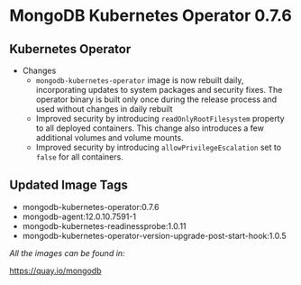 # MongoDB Kubernetes Operator 0.7.6

## Kubernetes Operator

- Changes
  - `mongodb-kubernetes-operator` image is now rebuilt daily, incorporating updates to system packages and security fixes. The operator binary is built only once during the release process and used without changes in daily rebuilt
  - Improved security by introducing `readOnlyRootFilesystem` property to all deployed containers. This change also introduces a few additional volumes and volume mounts.
  - Improved security by introducing `allowPrivilegeEscalation` set to `false` for all containers.

## Updated Image Tags

- mongodb-kubernetes-operator:0.7.6
- mongodb-agent:12.0.10.7591-1
- mongodb-kubernetes-readinessprobe:1.0.11
- mongodb-kubernetes-operator-version-upgrade-post-start-hook:1.0.5

_All the images can be found in:_

https://quay.io/mongodb
